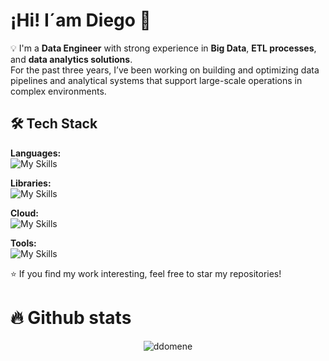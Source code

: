 # ¡Hi! I´am Diego :floppy_disk:

💡 I'm a **Data Engineer** with strong experience in **Big Data**, **ETL processes**, and **data analytics solutions**.  
For the past three years, I’ve been working on building and optimizing data pipelines and analytical systems that support large-scale operations in complex environments.


## 🛠️ Tech Stack

**Languages:**  
![My Skills](https://go-skill-icons.vercel.app/api/icons?i=python,pyspark,java,r,mongodb,scala,powershell,bash,latex,mysql,redis,mariadb,js,c,c++,html,php)

**Libraries:**  
![My Skills](https://go-skill-icons.vercel.app/api/icons?i=spark,pyspark,hadoop,pandas,numpy,jupyter,graphql)

**Cloud:**  
![My Skills](https://go-skill-icons.vercel.app/api/icons?i=aws,onedrive)

**Tools:**  
![My Skills](https://go-skill-icons.vercel.app/api/icons?i=excel,word,powerpoint,outlook,vscode,idea,docker)

⭐ If you find my work interesting, feel free to star my repositories!


# :fire: Github stats 

<p align="center"> <img src="https://github-readme-stats.vercel.app/api?username=ddomene&show_icons=true&theme=gotham" alt="ddomene" />
